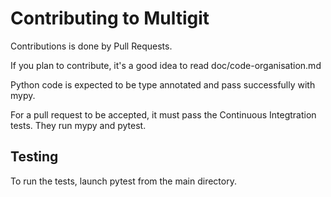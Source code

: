 Contributing to Multigit
========================

Contributions is done by Pull Requests.

If you plan to contribute, it's a good idea to read doc/code-organisation.md 

Python code is expected to be type annotated and pass successfully with mypy.

For a pull request to be accepted, it must pass the Continuous Integtration tests. They
run mypy and pytest.


Testing
-------

To run the tests, launch pytest from the main directory.

